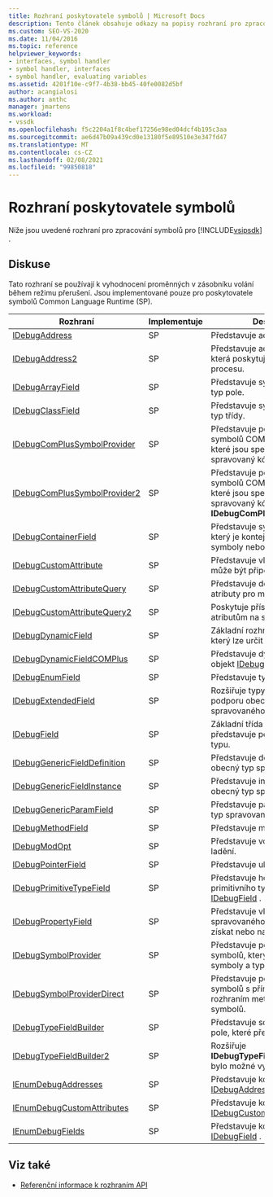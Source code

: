 ```yaml
---
title: Rozhraní poskytovatele symbolů | Microsoft Docs
description: Tento článek obsahuje odkazy na popisy rozhraní pro zpracování symbolů pro sadu Visual Studio SDK, které vyhodnotí proměnné v zásobníku volání během režimu přerušení.
ms.custom: SEO-VS-2020
ms.date: 11/04/2016
ms.topic: reference
helpviewer_keywords:
- interfaces, symbol handler
- symbol handler, interfaces
- symbol handler, evaluating variables
ms.assetid: 4201f10e-c9f7-4b38-bb45-40fe0082d5bf
author: acangialosi
ms.author: anthc
manager: jmartens
ms.workload:
- vssdk
ms.openlocfilehash: f5c2204a1f8c4bef17256e98ed04dcf4b195c3aa
ms.sourcegitcommit: ae6d47b09a439cd0e13180f5e89510e3e347fd47
ms.translationtype: MT
ms.contentlocale: cs-CZ
ms.lasthandoff: 02/08/2021
ms.locfileid: "99850818"
---
```

# <a name="symbol-provider-interfaces"></a>Rozhraní poskytovatele symbolů
Níže jsou uvedené rozhraní pro zpracování symbolů pro [!INCLUDE[vsipsdk](../../../extensibility/includes/vsipsdk_md.md)] .

## <a name="discussion"></a>Diskuse
 Tato rozhraní se používají k vyhodnocení proměnných v zásobníku volání během režimu přerušení. Jsou implementované pouze pro poskytovatele symbolů Common Language Runtime (SP).

|Rozhraní|Implementuje|Description|
|---------------|--------------------|-----------------|
|[IDebugAddress](../../../extensibility/debugger/reference/idebugaddress.md)|SP|Představuje adresu položky.|
|[IDebugAddress2](../../../extensibility/debugger/reference/idebugaddress2.md)|SP|Představuje adresu položky, která poskytuje přístup k ID procesu.|
|[IDebugArrayField](../../../extensibility/debugger/reference/idebugarrayfield.md)|SP|Představuje symbol pole nebo typ pole.|
|[IDebugClassField](../../../extensibility/debugger/reference/idebugclassfield.md)|SP|Představuje symbol třídy nebo typ třídy.|
|[IDebugComPlusSymbolProvider](../../../extensibility/debugger/reference/idebugcomplussymbolprovider.md)|SP|Představuje poskytovatele symbolů COM+ s metodami, které jsou specifické pro spravovaný kód.|
|[IDebugComPlusSymbolProvider2](../../../extensibility/debugger/reference/idebugcomplussymbolprovider2.md)|SP|Představuje poskytovatele symbolů COM+ s metodami, které jsou specifické pro spravovaný kód a rozšiřuje **IDebugComPlusSymbolProvider**.|
|[IDebugContainerField](../../../extensibility/debugger/reference/idebugcontainerfield.md)|SP|Představuje symbol nebo typ, který je kontejnerem pro jiné symboly nebo typy.|
|[IDebugCustomAttribute](../../../extensibility/debugger/reference/idebugcustomattribute.md)|SP|Představuje vlastní atribut, který může být připojen k symbolu.|
|[IDebugCustomAttributeQuery](../../../extensibility/debugger/reference/idebugcustomattributequery.md)|SP|Představuje dotaz pro vlastní atributy pro metodu nebo typ.|
|[IDebugCustomAttributeQuery2](../../../extensibility/debugger/reference/idebugcustomattributequery2.md)|SP|Poskytuje přístup k vlastním atributům na symbolu.|
|[IDebugDynamicField](../../../extensibility/debugger/reference/idebugdynamicfield.md)|SP|Základní rozhraní pro jakýkoli typ, který lze určit za běhu.|
|[IDebugDynamicFieldCOMPlus](../../../extensibility/debugger/reference/idebugdynamicfieldcomplus.md)|SP|Představuje dynamické pole pro objekt [IDebugBinder](../../../extensibility/debugger/reference/idebugbinder.md) .|
|[IDebugEnumField](../../../extensibility/debugger/reference/idebugenumfield.md)|SP|Představuje typ výčtu.|
|[IDebugExtendedField](../../../extensibility/debugger/reference/idebugextendedfield.md)|SP|Rozšiřuje typy dostupných polí na podporu obecných kódů spravovaného kódu.|
|[IDebugField](../../../extensibility/debugger/reference/idebugfield.md)|SP|Základní třída pro všechna pole; představuje popis symbolu nebo typu.|
|[IDebugGenericFieldDefinition](../../../extensibility/debugger/reference/idebuggenericfielddefinition.md)|SP|Představuje definici pole pro obecný typ spravovaného kódu.|
|[IDebugGenericFieldInstance](../../../extensibility/debugger/reference/idebuggenericfieldinstance.md)|SP|Představuje instanci pole pro obecný typ spravovaného kódu.|
|[IDebugGenericParamField](../../../extensibility/debugger/reference/idebuggenericparamfield.md)|SP|Představuje parametr pro obecný typ spravovaného kódu.|
|[IDebugMethodField](../../../extensibility/debugger/reference/idebugmethodfield.md)|SP|Představuje metodu.|
|[IDebugModOpt](../../../extensibility/debugger/reference/idebugmodopt.md)|SP|Představuje volitelný modifikátor ladění.|
|[IDebugPointerField](../../../extensibility/debugger/reference/idebugpointerfield.md)|SP|Představuje ukazatel.|
|[IDebugPrimitiveTypeField](../../../extensibility/debugger/reference/idebugprimitivetypefield.md)|SP|Představuje hodnotu výčtu primitivního typu z rozhraní [IDebugField](../../../extensibility/debugger/reference/idebugfield.md) .|
|[IDebugPropertyField](../../../extensibility/debugger/reference/idebugpropertyfield.md)|SP|Představuje vlastnost třídy spravovaného kódu, kterou lze získat nebo nastavit.|
|[IDebugSymbolProvider](../../../extensibility/debugger/reference/idebugsymbolprovider.md)|SP|Představuje poskytovatele symbolů, který poskytuje symboly a typy.|
|[IDebugSymbolProviderDirect](../../../extensibility/debugger/reference/idebugsymbolproviderdirect.md)|SP|Představuje poskytovatele symbolů s přímým přístupem k rozhraním metadat a základních symbolů.|
|[IDebugTypeFieldBuilder](../../../extensibility/debugger/reference/idebugtypefieldbuilder.md)|SP|Představuje schopnost vytvořit pole, které představuje typ.|
|[IDebugTypeFieldBuilder2](../../../extensibility/debugger/reference/idebugtypefieldbuilder2.md)|SP|Rozšiřuje **IDebugTypeFieldBuilder** tak, aby bylo možné vytvářet typy polí.|
|[IEnumDebugAddresses](../../../extensibility/debugger/reference/ienumdebugaddresses.md)|SP|Představuje kolekci objektů [IDebugAddress](../../../extensibility/debugger/reference/idebugaddress.md) .|
|[IEnumDebugCustomAttributes](../../../extensibility/debugger/reference/ienumdebugcustomattributes.md)|SP|Představuje kolekci objektů [IDebugCustomAttribute](../../../extensibility/debugger/reference/idebugcustomattribute.md) .|
|[IEnumDebugFields](../../../extensibility/debugger/reference/ienumdebugfields.md)|SP|Představuje kolekci objektů [IDebugField](../../../extensibility/debugger/reference/idebugfield.md) .|

## <a name="see-also"></a>Viz také
- [Referenční informace k rozhraním API](../../../extensibility/debugger/reference/api-reference-visual-studio-debugging.md)

